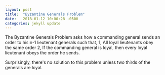 ```yaml
---
layout: post
title:  "Byzantine Generals Problem"
date:   2018-01-12 10:00:28 -0500
categories: jekyll update
---
```


The Byzantine Generals Problem asks how a commanding general sends an order to his n-1 lieutenant generals such that,
1, All loyal lieutenants obey the same order
2, If the commanding general is loyal, then every loyal lieutenant obeys the order he sends.

Surprisingly, there's no solution to this problem unless two thirds of the generals are loyal.
